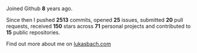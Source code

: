 Joined Github **8** years ago.

Since then I pushed **2513** commits, opened **25** issues, submitted **20** pull requests, received **150** stars across **71** personal projects and contributed to **15** public repositories.

Find out more about me on [lukasbach.com](https://lukasbach.com)
